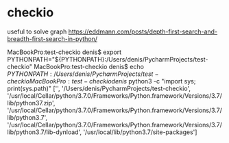 # checkio

useful to solve graph https://eddmann.com/posts/depth-first-search-and-breadth-first-search-in-python/


MacBookPro:test-checkio denis$ export PYTHONPATH="${PYTHONPATH}:/Users/denis/PycharmProjects/test-checkio"
MacBookPro:test-checkio denis$ echo $PYTHONPATH
:/Users/denis/PycharmProjects/test-checkio
MacBookPro:test-checkio denis$ python3 -c "import sys; print(sys.path)"
['', '/Users/denis/PycharmProjects/test-checkio', '/usr/local/Cellar/python/3.7.0/Frameworks/Python.framework/Versions/3.7/lib/python37.zip', '/usr/local/Cellar/python/3.7.0/Frameworks/Python.framework/Versions/3.7/lib/python3.7', '/usr/local/Cellar/python/3.7.0/Frameworks/Python.framework/Versions/3.7/lib/python3.7/lib-dynload', '/usr/local/lib/python3.7/site-packages']